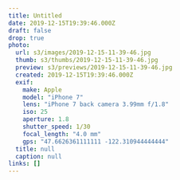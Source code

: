 ```yaml
---
title: Untitled
date: 2019-12-15T19:39:46.000Z
draft: false
drop: true
photo:
  url: s3/images/2019-12-15-11-39-46.jpg
  thumb: s3/thumbs/2019-12-15-11-39-46.jpg
  preview: s3/previews/2019-12-15-11-39-46.jpg
  created: 2019-12-15T19:39:46.000Z
  exif:
    make: Apple
    model: "iPhone 7"
    lens: "iPhone 7 back camera 3.99mm f/1.8"
    iso: 25
    aperture: 1.8
    shutter_speed: 1/30
    focal_length: "4.0 mm"
    gps: "47.6626361111111 -122.310944444444"
  title: null
  caption: null
links: []
---
```

